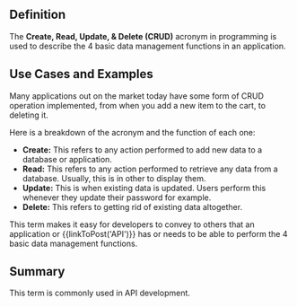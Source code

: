 ## Definition

The **Create, Read, Update, & Delete (CRUD)** acronym in programming is used to describe the 4 basic data management functions in an application.

## Use Cases and Examples
Many applications out on the market today have some form of CRUD operation implemented, from when you add a new item to the cart, to deleting it.

Here is a breakdown of the acronym and the function of each one:
- **Create:** This refers to any action performed to add new data to a database or application.
- **Read:** This refers to any action performed to retrieve any data from a database. Usually, this is in other to display them.
- **Update:** This is when existing data is updated. Users perform this whenever they update their password for example.
- **Delete:** This refers to getting rid of existing data altogether.

This term makes it easy for developers to convey to others that an application or {{linkToPost('API')}} has or needs to be able to perform the 4 basic data management functions.

## Summary

This term is commonly used in API development.